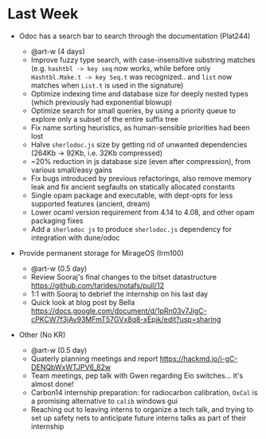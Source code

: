 # Last Week

- Odoc has a search bar to search through the documentation  (Plat244)
  - @art-w (4 days)
  - Improve fuzzy type search, with case-insensitive substring matches (e.g. `hashtbl -> key seq` now works, while before only `Hashtbl.Make.t -> key Seq.t` was recognized.. and `list` now matches when `List.t` is used in the signature)
  - Optimize indexing time and database size for deeply nested types (which previously had exponential blowup)
  - Optimize search for small queries, by using a priority queue to explore only a subset of the entire suffix tree
  - Fix name sorting heuristics, as human-sensible priorities had been lost
  - Halve `sherlodoc.js` size by getting rid of unwanted dependencies (264Kb -> 92Kb, i.e. 32Kb compressed)
  - ~20% reduction in js database size (even after compression), from various small/easy gains
  - Fix bugs introduced by previous refactorings, also remove memory leak and fix ancient segfaults on statically allocated constants
  - Single opam package and executable, with dept-opts for less supported features (ancient, dream)
  - Lower ocaml version requirement from 4.14 to 4.08, and other opam packaging fixes
  - Add a `sherlodoc js` to produce `sherlodoc.js` dependency for integration with dune/odoc

- Provide permanent storage for MirageOS (Irm100)
  - @art-w (0.5 day)
  - Review Sooraj's final changes to the bitset datastructure https://github.com/tarides/notafs/pull/12
  - 1:1 with Sooraj to debrief the internship on his last day
  - Quick look at blog post by Bella https://docs.google.com/document/d/1pRn03v7JigC-cPKCW7f3jAv93MFmT57GVx8q8-xEpjk/edit?usp=sharing

- Other (No KR)
  - @art-w (0.5 day)
  - Quaterly planning meetings and report https://hackmd.io/i-gC-DENQbWxWTJPV6_82w
  - Team meetings, pep talk with Gwen regarding Eio switches... it's almost done!
  - Carbon14 internship preparation: for radiocarbon calibration, `OxCal` is a promising alternative to `calib` windows gui
  - Reaching out to leaving interns to organize a tech talk, and trying to set up safety nets to anticipate future interns talks as part of their internship
